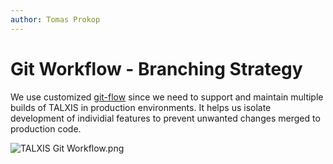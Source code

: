 ```yaml
---
author: Tomas Prokop
---
```


# Git Workflow - Branching Strategy
We use customized [git-flow](https://nvie.com/posts/a-successful-git-branching-model/) since we need to support and maintain multiple builds of TALXIS in production environments. It helps us isolate development of individial features to prevent unwanted changes merged to production code.

![TALXIS Git Workflow.png](/.attachments/TALXIS%20Git%20Workflow.png)